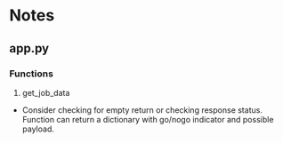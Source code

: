 # Notes

## app.py

### Functions

1. get_job_data
  - Consider checking for empty return or checking response status. Function can return a dictionary with go/nogo indicator and possible payload.
